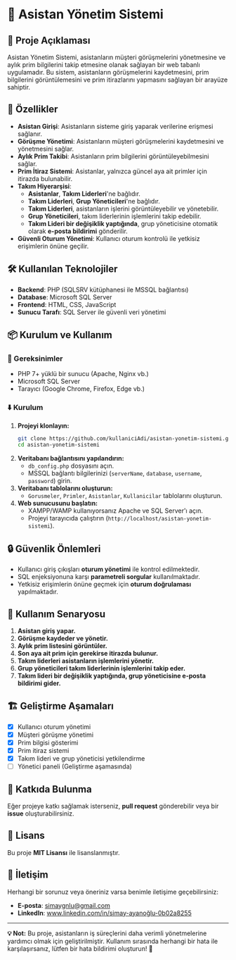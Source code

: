 # 🏢 Asistan Yönetim Sistemi

## 📖 Proje Açıklaması
Asistan Yönetim Sistemi, asistanların müşteri görüşmelerini yönetmesine ve aylık prim bilgilerini takip etmesine olanak sağlayan bir web tabanlı uygulamadır. Bu sistem, asistanların görüşmelerini kaydetmesini, prim bilgilerini görüntülemesini ve prim itirazlarını yapmasını sağlayan bir arayüze sahiptir.

## 🚀 Özellikler
- **Asistan Girişi**: Asistanların sisteme giriş yaparak verilerine erişmesi sağlanır.
- **Görüşme Yönetimi**: Asistanların müşteri görüşmelerini kaydetmesini ve yönetmesini sağlar.
- **Aylık Prim Takibi**: Asistanların prim bilgilerini görüntüleyebilmesini sağlar.
- **Prim İtiraz Sistemi**: Asistanlar, yalnızca güncel aya ait primler için itirazda bulunabilir.
- **Takım Hiyerarşisi**:
  - **Asistanlar**, **Takım Liderleri**'ne bağlıdır.
  - **Takım Liderleri**, **Grup Yöneticileri**'ne bağlıdır.
  - **Takım Liderleri**, asistanların işlerini görüntüleyebilir ve yönetebilir.
  - **Grup Yöneticileri**, takım liderlerinin işlemlerini takip edebilir.
  - **Takım Lideri bir değişiklik yaptığında**, grup yöneticisine otomatik olarak **e-posta bildirimi** gönderilir.
- **Güvenli Oturum Yönetimi**: Kullanıcı oturum kontrolü ile yetkisiz erişimlerin önüne geçilir.

## 🛠️ Kullanılan Teknolojiler
- **Backend**: PHP (SQLSRV kütüphanesi ile MSSQL bağlantısı)
- **Database**: Microsoft SQL Server
- **Frontend**: HTML, CSS, JavaScript
- **Sunucu Tarafı**: SQL Server ile güvenli veri yönetimi

## 📦 Kurulum ve Kullanım
### 🔧 Gereksinimler
- PHP 7+ yüklü bir sunucu (Apache, Nginx vb.)
- Microsoft SQL Server
- Tarayıcı (Google Chrome, Firefox, Edge vb.)

### ⬇️ Kurulum
1. **Projeyi klonlayın:**
   ```sh
   git clone https://github.com/kullaniciAdi/asistan-yonetim-sistemi.git
   cd asistan-yonetim-sistemi
   ```
2. **Veritabanı bağlantısını yapılandırın:**
   - `db_config.php` dosyasını açın.
   - MSSQL bağlantı bilgilerinizi (`serverName`, `database`, `username`, `password`) girin.
3. **Veritabanı tablolarını oluşturun:**
   - `Gorusmeler`, `Primler`, `Asistanlar`, `Kullanicilar` tablolarını oluşturun.
4. **Web sunucusunu başlatın:**
   - XAMPP/WAMP kullanıyorsanız Apache ve SQL Server'ı açın.
   - Projeyi tarayıcıda çalıştırın (`http://localhost/asistan-yonetim-sistemi`).

## 🔒 Güvenlik Önlemleri
- Kullanıcı giriş çıkışları **oturum yönetimi** ile kontrol edilmektedir.
- SQL enjeksiyonuna karşı **parametreli sorgular** kullanılmaktadır.
- Yetkisiz erişimlerin önüne geçmek için **oturum doğrulaması** yapılmaktadır.

## 📌 Kullanım Senaryosu
1. **Asistan giriş yapar.**
2. **Görüşme kaydeder ve yönetir.**
3. **Aylık prim listesini görüntüler.**
4. **Son aya ait prim için gerekirse itirazda bulunur.**
5. **Takım liderleri asistanların işlemlerini yönetir.**
6. **Grup yöneticileri takım liderlerinin işlemlerini takip eder.**
7. **Takım lideri bir değişiklik yaptığında, grup yöneticisine e-posta bildirimi gider.**

## 🏗️ Geliştirme Aşamaları
- [x] Kullanıcı oturum yönetimi
- [x] Müşteri görüşme yönetimi
- [x] Prim bilgisi gösterimi
- [x] Prim itiraz sistemi
- [x] Takım lideri ve grup yöneticisi yetkilendirme
- [ ] Yönetici paneli (Geliştirme aşamasında)

## 🤝 Katkıda Bulunma
Eğer projeye katkı sağlamak isterseniz, **pull request** gönderebilir veya bir **issue** oluşturabilirsiniz.

## 📄 Lisans
Bu proje **MIT Lisansı** ile lisanslanmıştır.

## 📧 İletişim
Herhangi bir sorunuz veya öneriniz varsa benimle iletişime geçebilirsiniz:
- **E-posta**: simaygnlu@gmail.com
- **LinkedIn**: www.linkedin.com/in/simay-ayanoğlu-0b02a8255

---
**💡 Not:** Bu proje, asistanların iş süreçlerini daha verimli yönetmelerine yardımcı olmak için geliştirilmiştir. Kullanım sırasında herhangi bir hata ile karşılaşırsanız, lütfen bir hata bildirimi oluşturun! 🚀

